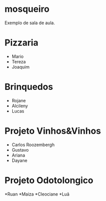 # mosqueiro
Exemplo de sala de aula.

# Pizzaria
* Mario
* Tereza
* Joaquim

# Brinquedos
* Rojane
* Alcileny
* Lucas


# Projeto Vinhos&Vinhos
* Carlos Roozembergh
* Gustavo
* Ariana
* Dayane

# Projeto Odotolongico
*Ruan
*Maiza
*Cleociane
*Luã
